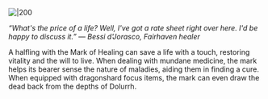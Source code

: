 
![|200](https://5etools.seansbox.com/img/book/ERLW/019-1-13-healing.webp)

*“What's the price of a life? Well, I've got a rate sheet right over here. I'd be happy to discuss it.” — Bessi d'Jorasco, Fairhaven healer*

A halfling with the Mark of Healing can save a life with a touch, restoring vitality and the will to live. When dealing with mundane medicine, the mark helps its bearer sense the nature of maladies, aiding them in finding a cure. When equipped with dragonshard focus items, the mark can even draw the dead back from the depths of Dolurrh.